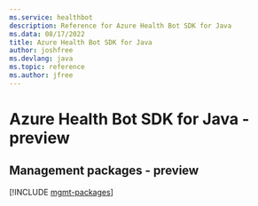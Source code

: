 ```yaml
---
ms.service: healthbot
description: Reference for Azure Health Bot SDK for Java
ms.data: 08/17/2022
title: Azure Health Bot SDK for Java
author: joshfree
ms.devlang: java
ms.topic: reference
ms.author: jfree
---
```

# Azure Health Bot SDK for Java - preview

## Management packages - preview
[!INCLUDE [mgmt-packages](health-bot-mgmt-index.md)]